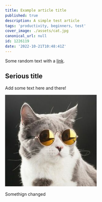 ```yaml
---
title: Example article title
published: true
description: A simple test article
tags: 'productivity, beginners, test'
cover_image: ./assets/cat.jpg
canonical_url: null
id: 1226119
date: '2022-10-21T10:48:41Z'
---
```


Some random text with a [link](https://code.visualstudio.com).

## Serious title

Add some text here and there!

![and some pictures too](./assets/cat.jpg)

Somethign changed
